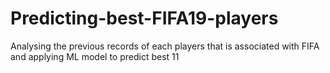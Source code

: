 # Predicting-best-FIFA19-players
Analysing the previous records of each players that is associated with FIFA and applying ML model to predict best 11
